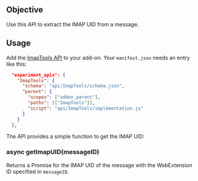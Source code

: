 ## Objective

Use this API to extract the IMAP UID from a message.

## Usage

Add the [ImapTools API](https://github.com/thunderbird/webext-support/tree/master/experiments/ImapTools) to your add-on. Your `manifest.json` needs an entry like this:

```json
  "experiment_apis": {
    "ImapTools": {
      "schema": "api/ImapTools/schema.json",
      "parent": {
        "scopes": ["addon_parent"],
        "paths": [["ImapTools"]],
        "script": "api/ImapTools/implementation.js"
      }
    }
  },
```

The API provides a simple function to get the IMAP UID:

### async getImapUID(messageID)

Returns a Promise for the IMAP UID of the message with the WebExtension ID specified in `messageID`.
